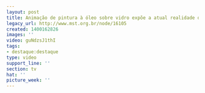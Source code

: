 ```yaml
---
layout: post
title: Animação de pintura à óleo sobre vidro expõe a atual realidade do campo
legacy_url: http://www.mst.org.br/node/16105
created: 1400162826
images: ''
video: guNdzsJ1thI
tags:
- destaque:destaque
type: video
support_line: ''
section: tv
hat: ''
picture_week: ''
---
```

<p><object width="600" height="500" data="http://www.youtube.com/v/guNdzsJ1thI" type="application/x-shockwave-flash"><param name="src" value="http://www.youtube.com/v/guNdzsJ1thI"></object></p>
